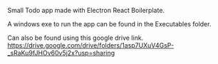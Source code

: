 Small Todo app made with Electron React Boilerplate. 

A windows exe to run the app can be found in the Executables folder.

Can also be found using this google drive link. 
https://drive.google.com/drive/folders/1asp7UXuV4GsP-_sRaKu9fJHOv60v5j2x?usp=sharing
